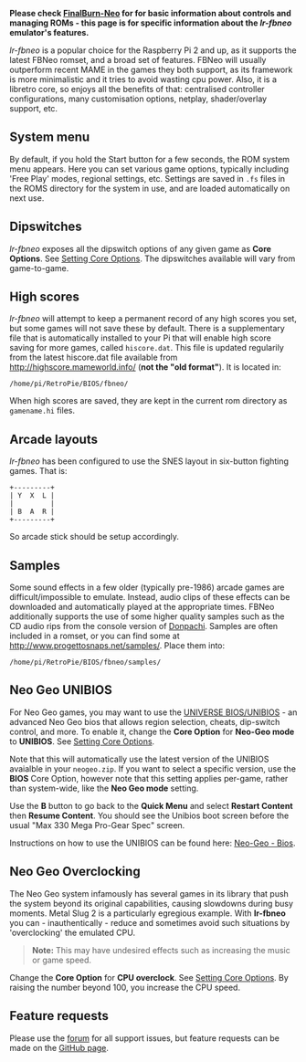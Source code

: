**Please check [FinalBurn-Neo](FinalBurn-Neo.md) for for basic information about controls and managing ROMs - this page is for specific information about the _lr-fbneo_ emulator's features.**

*lr-fbneo* is a popular choice for the Raspberry Pi 2 and up, as it supports the latest FBNeo romset, and a broad set of features. FBNeo will usually outperform recent MAME in the games they both support, as its framework is more minimalistic and it tries to avoid wasting cpu power. Also, it is a libretro core, so enjoys all the benefits of that: centralised controller configurations, many customisation options, netplay, shader/overlay support, etc.

## System menu

By default, if you hold the Start button for a few seconds, the ROM system menu appears. Here you can set various game options, typically including 'Free Play' modes, regional settings, etc. Settings are saved in `.fs` files in the ROMS directory for the system in use, and are loaded automatically on next use.

## Dipswitches

*lr-fbneo* exposes all the dipswitch options of any given game as **Core Options**. See [Setting Core Options](RetroArch-Core-Options#setting-core-options). The dipswitches available will vary from game-to-game.

## High scores

*lr-fbneo* will attempt to keep a permanent record of any high scores you set, but some games will not save these by default. There is a supplementary file that is automatically installed to your Pi that will enable high score saving for more games, called `hiscore.dat`. This file is updated regularily from the latest hiscore.dat file available from http://highscore.mameworld.info/ (**not the "old format"**). It is located in:
```
/home/pi/RetroPie/BIOS/fbneo/
```
When high scores are saved, they are kept in the current rom directory as `gamename.hi` files.


## Arcade layouts

*lr-fbneo* has been configured to use the SNES layout in six-button fighting games. That is:
```
+---------+
| Y  X  L |
|         |
| B  A  R |
+---------+
```
So arcade stick should be setup accordingly.

## Samples

Some sound effects in a few older (typically pre-1986) arcade games are difficult/impossible to emulate. Instead, audio clips of these effects can be downloaded and automatically played at the appropriate times. FBNeo additionally supports the use of some higher quality samples such as the CD audio rips from the console version of [Donpachi](http://adb.arcadeitalia.net/dettaglio_mame.php?game_name=donpachi). Samples are often included in a romset, or you can find some at <http://www.progettosnaps.net/samples/>. Place them into:
```
/home/pi/RetroPie/BIOS/fbneo/samples/
```

## Neo Geo UNIBIOS
For Neo Geo games, you may want to use the [UNIVERSE BIOS/UNIBIOS](http://unibios.free.fr/) - an advanced Neo Geo bios that allows region selection, cheats, dip-switch control, and more. To enable it, change the **Core Option** for **Neo-Geo mode** to **UNIBIOS**. See [Setting Core Options](RetroArch-Core-Options#setting-core-options).

Note that this will automatically use the latest version of the UNIBIOS avaialble in your `neogeo.zip`. If you want to select a specific version, use the **BIOS** Core Option, however note that this setting applies per-game, rather than system-wide, like the **Neo Geo mode** setting.

Use the **B** button to go back to the **Quick Menu** and select **Restart Content** then **Resume Content**. You should see the Unibios boot screen before the usual "Max 330 Mega Pro-Gear Spec" screen.

Instructions on how to use the UNIBIOS can be found here: [Neo-Geo - Bios](Neo-Geo#bios).

## Neo Geo Overclocking

The Neo Geo system infamously has several games in its library that push the system beyond its original capabilities, causing slowdowns during busy moments. Metal Slug 2 is a particularly egregious example. With **lr-fbneo** you can - inauthentically - reduce and sometimes avoid such situations by 'overclocking' the emulated CPU.

> **Note:** This may have undesired effects such as increasing the music or game speed.

Change the **Core Option** for **CPU overclock**. See [Setting Core Options](RetroArch-Core-Options#setting-core-options). By raising the number beyond 100, you increase the CPU speed.

## Feature requests

Please use the [forum](https://retropie.org.uk/forum) for all support issues, but feature requests can be made on the [GitHub page](https://github.com/libretro/fbneo).
